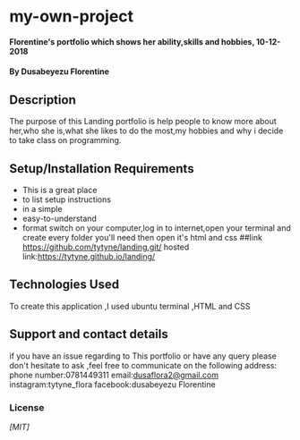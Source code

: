 # my-own-project
#### Florentine's portfolio which shows her ability,skills and hobbies, 10-12-2018
#### By **Dusabeyezu Florentine**
## Description
The purpose of this Landing portfolio is help people to know more about her,who she is,what she likes to do the most,my hobbies and why i decide to take class on programming.
## Setup/Installation Requirements
* This is a great place
* to list setup instructions
* in a simple
* easy-to-understand
* format
switch on your computer,log in to internet,open your terminal and create every folder you'll need then open it's html and css
##link
https://github.com/tytyne/landing.git/
hosted link:https://tytyne.github.io/landing/
## Technologies Used
To create this application ,I used ubuntu terminal ,HTML and CSS 
## Support and contact details
if you have an issue regarding to This portfolio or have any query  please  don't hesitate to ask ,feel free to communicate on the following address:
phone number:0781449311
email:dusaflora2@gmail.com
instagram:tytyne_flora
facebook:dusabeyezu Florentine
### License
*[MIT]*
